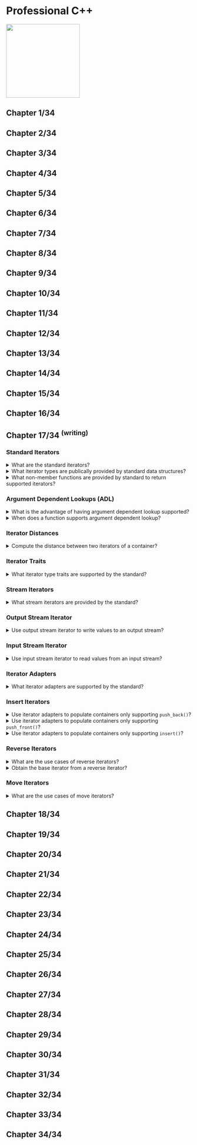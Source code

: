 # Professional C++
<img src="../../../covers/9781119695400.jpg" width="200"/>

## Chapter 1/34
## Chapter 2/34
## Chapter 3/34
## Chapter 4/34
## Chapter 5/34
## Chapter 6/34
## Chapter 7/34
## Chapter 8/34
## Chapter 9/34
## Chapter 10/34
## Chapter 11/34
## Chapter 12/34
## Chapter 13/34
## Chapter 14/34
## Chapter 15/34
## Chapter 16/34
## Chapter 17/34 <sup>(writing)</sup>

### Standard Iterators

<details>
<summary>What are the standard iterators?</summary>

> **Description**
>
> |Iterator Category|Operations Required|
> |---|---|
> |Input Iterator|Read-only access: `operator*` `operator->`<br>forward only: `operator++`<br>assignable: `operator=`<br>copyable<br>comparable for equality: `operator==` `operator!=`|
> |Output Iterator|Read-only access: `operator*` (no `operator->` access)<br>forward only: `operator++`<br>assignable: `operator=`<br>copyable<br>no comparability supported|
> |Forward Iterator|Input Iterator capability<br>default constructor|
> |Bidirectional Iterator|Forward Iterator capability<br>bidirectional `operator++` `operator--`|
> |Random Access Iterator|Bidirectional Iterator capability<br>assignable: `operator=` `operator+=` `operator-=`<br>arithmetic: `operator+` `operator-`<br>copyable<br>comparable `operator==` `operator!=` `operator>` `operator<` `operator<=` `operator>=`<br>element-wise access `operator[]`|
> |Contiguous Iterator|Random access capability<br>logically adjacent elements of the container must be physically adjacent in memory|
>
> ---
> **Resources**
> - Professional C++ - Chapter 17
> ---
> **References**
> ---
</details>

<details>
<summary>What iterator types are publically provided by standard data structures?</summary>

> Every data structure of the Standard Library that supports iterators provides
> public type aliases for its iterator type, called `iterator` and
> `const_iterator`.
>
> Containers that allow iteration over their elements in reverse order also
> provide public type aliases called `reverse_iterator` and
> `const_reverse_iterator`.
>
> ```cpp
> std::vector<int>::const_reverse_iterator cr_iter;
> std::vector<std::string>::const_iterator c_iter;
> std::vector<double>::iterator iter;
> ``````
>
> ---
> **Resources**
> - Professional C++ - Chapter 17

> **References**
> ---
</details>

<details>
<summary>What non-member functions are provided by standard to return supported iterators?</summary>

> **Description**
>
> `<iterator>` provides the following global nonmember functions to retrieve
> specific iterators for a container:
>
> - `std::begin()` and `std::end()`
> - `std::rbegin()` and `std::rend()`
> - `std::cbegin()` and `std::cend()`
> - `std::crbegin()` and `std::crend()`
>
> These functions are also supported by standard data structures.

> **Resources**
> - Professional C++ - Chapter 17

> **References**
> ---
</details>

### Argument Dependent Lookups (ADL)

<details>
<summary>What is the advantage of having argument dependent lookup supported?</summary>

> When a function is called without its namespace qualification like `std::` ,
> it is said that the so called *argument dependent lookups* (ADL) is supported
> for this function.
>
> ```cpp
> #include <iterator>
> #include <vector>
>
> std::vector<double> scalar{1,2,3,4};
> auto iter = begin(scalar);
> // compiler deduces std::vector<double>::iterator due argument type
> ``````
>
> ---
> **Resources**
> - Professional C++ - Chapter 17
> ---
> **References**
> ---
</details>

<details>
<summary>When does a function supports argument dependent lookup?</summary>

> When you specialize a nonmember function for your own type, you can either
> put those specializations in the `std` namespace or put them in the same
> namespace as the type for which you are specializing them. The latter is
> recommended as this enables ADL.
>
> ```cpp
> ``````
>
> ---
> **Resources**
> - Professional C++ - Chapter 17

> **References**
> ---
</details>

### Iterator Distances

<details>
<summary>Compute the distance between two iterators of a container?</summary>

> ```cpp
> #include <iterator>
>
> std::vector<double> v;
> auto element_count = std::distance(std::begin(v), std::end(v));
> ``````

> **Resources**
> - Professional C++ - Chapter 17
> ---
> **References**
> ---
</details>

### Iterator Traits

<details>
<summary>What iterator type traits are supported by the standard?</summary>

> Standard provides a class template called `iterator_traits`, defined in
> `<iterator>`, that allows you to find the type of the elements referred to by
> the iterator to store temporary values, or to figure out whether the iterator
> is bidirectional or random access.
>
> To access to this information, instantiate `iterator_traits` class template
> with the iterator type of interest, and access one of five type aliases:
>
> - `value_type`: The type of elements referred to
> - `difference_type`: A type capable of representing the distance
> - `iterator_category` (c++20): The type of iterator
>   + `input_iterator_tag`
>   + `output_iterator_tag`
>   + `forward_iterator_tag`
>   + `bidirectional_iterator_tag`
>   + `random_access_iterator_tag`
>   + `contiguous_iterator_tag`
> - `pointer`: The type of pointer to an element
> - `reference`: The type of reference to an element
>
> ```cpp
> template<typename IteratorType>
> void print_value(IteratorType it)
> {
>     typename iterator_traits<IteratorType>::value_type temp;
>     temp = *it;
>     std::cout << temp << std::endl;
> }
>
> std::vector<double> v{42};
> print_value(std::cbegin(v));
> ``````
>
> ---
> **Resources**
> - Professional C++ - Chapter 17
> ---
> **References**
> ---
</details>

### Stream Iterators

<details>
<summary>What stream iterators are provided by the standard?</summary>

> **Description**
>
> The standard library provides four stream iterators:
>
> - `std::istream_iterator`
> - `std::ostream_iterator`
> - `std::istreambuf_iterator`
> - `std::ostreambuf_iterator`
>
> ---
> **Resources**
> - Professional C++ - Chapter 17
> ---
> **References**
> ---
</details>

### Output Stream Iterator

<details>
<summary>Use output stream iterator to write values to an output stream?</summary>

> ```cpp
> #include <iostream>
> #include <iterator>
>
> template<typename InputIterator, typename OutputIterator>
> void copy(InputIterator begin, InputIterator end, OutputIterator target)
> {
>     for (auto iter = begin; iter != end; ++iter, ++target)
>     {
>         *target = *iter;
>     }
> }
>
> std::vector<double> v{1,2,3,4};
> std::vector<double> copy(v.size());
> copy(std::begin(v), std::end(v), std::begin(copy));
> copy(std::begin(v), std::end(v), std::ostream_iterator<int>{std::cout, " "});
> ``````
>
> ---
> **Resources**
> - Professional C++ - Chapter 17
> ---
> **References**
> ---
</details>

### Input Stream Iterator

<details>
<summary>Use input stream iterator to read values from an input stream?</summary>

> ```cpp
> #include <iterator>
> #include <vector>
>
> template<typename InputIterator>
> auto get_input(InputIterator begin, InputIterator end)
> {
>     std::vector<namespace std::iterator_traits<InputIterator>::value_type> results;
>
>     for (auto iter = begin; iter != end; ++iter)
>     {
>         results.push_back(*iter);
>     }
>
>     return results;
> }
>
> std::vector<int> inputs = get_input(std::istream_iterator<int>{std::cin}, std::istream_iterator<int>{});
> ``````
>
> ---
> **Resources**
> - Professional C++ - Chapter 17
> ---
> **References**
> ---
</details>

### Iterator Adapters

<details>
<summary>What iterator adapters are supported by the standard?</summary>

> The standard library provides five iterator adapters.
>
> The first group of adapters are created from a container and are usually used
> as output iterators:
>
> - `std::back_insert_iterator`: Uses `push_back()` to insert elements into a
>   container
> - `std::front_insert_iterator`: Uses `push_front()` to insert elements into a
>   container
> - `std::insert_iterator`: Uses `insert()` to insert elements into a container
>
> The second group of adapters are created from another iterator, not a
> container, and are usually used as input iterators:
>
> - `reverse_iterator`: reverse the iteration order of another iterator
> - `move_iterator`: the dereferencing operator for a `move_iterator`
>   automatically converts the value to an rvalue reference, so it can be moved
>   to a new destination.
>
> ---
> **Resources**
> - Professional C++ - Chapter 17
>
> ---
> **References**
> ---
</details>

### Insert Iterators

<details>
<summary>Use iterator adapters to populate containers only supporting <code>push_back()</code>?</summary>

> ```cpp
> #include <iterator>
> #include <algorithm>
> #include <vector>
>
> std::vector<double> v{1.1, 2.2, 3.3, 4.4, 5.5};
> std::vector<double> copy_v;
> std::back_insert_iterator<std::vector<double>> populate_v{copy_v};
> std::copy(std::begin(v), std::end(v), populate_v);
> ``````
>
> You can also use `std::back_inserter()` utility function to create a `std::back_insert_iterator`.
>
> ```cpp
> std::copy(std::begin(v), std::end(v), std::back_inserter(copy_v));
> ``````
>
> With class template argument deduction (CTAD), this can also be written as follows:
>
> ```cpp
> std::copy(std::begin(v), std::end(v), std::back_insert_iterator{copy_v});
> ``````
>
> ---
> **Resources**
> - Professional C++ - Chapter 17
>
> ---
> **References**
> ---
</details>

<details>
<summary>Use iterator adapters to populate containers only supporting <code>push_front()</code>?</summary>

> **Description**
>
> ```cpp
> #include <iterator>
> #include <algorithm>
> #include <queue>
>
> std::queue<double> q{1.1, 2.2, 3.3, 4.4, 5.5};
> std::queue<double> copy_q;
> std::front_insert_iterator<std::queue<double>> populate_q{copy_q};
> std::copy(std::begin(q), std::end(q), populate_q);
> ``````
>
> You can also use `std::front_inserter()` utility function to create a `std::front_insert_iterator`.
>
> ```cpp
> std::copy(std::begin(q), std::end(q), std::front_inserter(copy_q));
> ``````
>
> With class template argument deduction (CTAD), this can also be written as follows:
>
> ```cpp
> std::copy(std::begin(q), std::end(q), std::front_insert_iterator{copy_q});
> ``````
>
> ---
> **Resources**
> - Professional C++ - Chapter 17
>
> ---
> **References**
> ---
</details>

<details>
<summary>Use iterator adapters to populate containers only supporting <code>insert()</code>?</summary>

> `std::insert_iterator` works similarly, except that the it also takes an
> initial iterator position in its constructor, which it passes to the first
> call to `std::insert(position, element)`.
>
> ```cpp
> #include <iterator>
> #include <algorithm>
> #include <set>
>
> std::set<double> s{1.1, 2.2, 3.3, 4.4, 5.5};
> std::set<double> copy_s;
> std::insert_iterator<std::set<double>> populate_s{copy_s, std::begin(copy_s)};
> std::copy(std::begin(s), std::end(s), populate_s);
> ``````
>
> The `std::insert_iterator` modifies the iterator hint that it passes to
> `insert()` after each call to `insert()`, such that the position is one past
> the just inserted element.
>
> You can also use `std::inserter()` utility function to create a
> `std::insert_iterator`.
>
> ```cpp
> std::copy(std::begin(s), std::end(s), std::inserter(copy_s, std::begin(copy_s)));
> ``````
>
> With class template argument deduction (CTAD), this can also be written as
> follows:
>
> ```cpp
> std::copy(std::begin(s), std::end(s), std::insert_iterator{copy_s, std::begin(copy_s)});
> ``````
>
> ---
> **Resources**
> - Professional C++ - Chapter 17
> ---
> **References**
> ---
</details>

### Reverse Iterators

<details>
<summary>What are the use cases of reverse iterators?</summary>

> **Description**
>
> The standard library provides an `std::reverse_iterator` class template that
> iterates through bidirectional or random-access iterator in a reverse
> direction.
>
> An `std::reverse_iterator` is useful mostly with algorithms in the standard
> library or your own functions that have no equivalents that work in reverse
> order.
>
> ```cpp
> ``````
>
> ---
> **Resources**
> - Professional C++ - Chapter 17
> ---
> **References**
> ---
</details>

<details>
<summary>Obtain the base iterator from a reverse iterator?</summary>

> You can always obtain the underlying `std::iterator` from a
> `std::reverse_iterator` by calling its `base()` method. However, because of
> how `std::reverse_iterator` is implemented, the `std::iterator` returned from
> `base()` always refers to one element past the element referred to by the
> `std::reverse_iterator` on which it's called. To get to the same element, you
> must subtract one.
>
> ```cpp
> #include <vector>
> #include <iterator>
> #include <algorithm>
>
> std::vector<int> v{11, 22, 33, 22, 11};
> std::vector<int>::iterator iter1{ std::find(std::begin(v), std::end(v), 22) };
> std::vector<int>::reverse_iterator iter2{ std::find(std::rbegin(v), std::rend(v), 22) };
>
> if (iter1 != std::end(v) && iter2 != std::rend(v))
> {
>     auto first{ std::distance(std::begin(v), iter1);
>     auto second{ std::distance(std::begin(v), --iter2.base());
> }
> ``````
>
> ---
> **Resources**
> - Professional C++ - Chapter 17
>
> ---
> **References**
> ---
</details>

### Move Iterators

<details>
<summary>What are the use cases of move iterators?</summary>

> The standard library provides an iterator adapter called
> `std::move_iterator`. The dereferencing operator of a `std::move_iterator`
> automatically converts the value to an rvalue reference, which means that the
> value can be moved to a new destination without the overhead of copying.
>
> ```cpp
> MovableType m;
>
> std::vector<MovableType> source;
> source.push_back(m);
> source.push_back(m);
>
> std::vector<MovableType> copies{std::begin(source), std::end(source)};
> ``````
>
> By using `std:::make_move_iterator()` to create `std::move_iterator`, the move constructor of `MovableType` is called instead of the copy constructors:
>
> ```cpp
> std::vector<MovableType> steals{std::make_move_iterator(source), std::make_move_iterator(source)};
> ``````
>
> Class template argument deduction (CTAD) with `std::move_iterator` can also be used:
>
> ```cpp
> std::vector<MovableType> steals{std::move_iterator{std::begin(source)}, std::move_iterator{std::end(source)}};
> ``````
>
> ---
> **Resources**
> - Professional C++ - Chapter 17
> ---
> **References**
> ---
</details>

## Chapter 18/34
## Chapter 19/34
## Chapter 20/34
## Chapter 21/34
## Chapter 22/34
## Chapter 23/34
## Chapter 24/34
## Chapter 25/34
## Chapter 26/34
## Chapter 27/34
## Chapter 28/34
## Chapter 29/34
## Chapter 30/34
## Chapter 31/34
## Chapter 32/34
## Chapter 33/34
## Chapter 34/34
